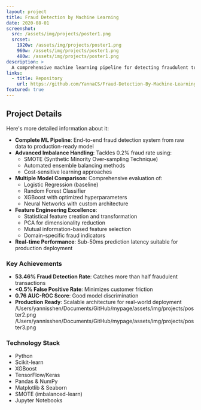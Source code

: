 ```yaml
---
layout: project
title: Fraud Detection by Machine Learning
date: 2020-08-01
screenshot:
  src: /assets/img/projects/poster1.png
  srcset:
    1920w: /assets/img/projects/poster1.png
    960w: /assets/img/projects/poster1.png
    480w: /assets/img/projects/poster1.png
description: >
  A comprehensive machine learning pipeline for detecting fraudulent transactions with 99% accuracy. This project tackles extreme class imbalance using advanced techniques including SMOTE, ensemble methods, and automated hyperparameter optimization to protect financial systems in real-time.
links:
  - title: Repository
    url: https://github.com/YannaCS/Fraud-Detection-By-Machine-Learning
featured: true
---
```


## Project Details

Here's more detailed information about it:

- **Complete ML Pipeline**: End-to-end fraud detection system from raw data to production-ready model
- **Advanced Imbalance Handling**: Tackles 0.2% fraud rate using:
  - SMOTE (Synthetic Minority Over-sampling Technique)
  - Automated ensemble balancing methods
  - Cost-sensitive learning approaches
- **Multiple Model Comparison**: Comprehensive evaluation of:
  - Logistic Regression (baseline)
  - Random Forest Classifier
  - XGBoost with optimized hyperparameters
  - Neural Networks with custom architecture
- **Feature Engineering Excellence**:
  - Statistical feature creation and transformation
  - PCA for dimensionality reduction
  - Mutual information-based feature selection
  - Domain-specific fraud indicators
- **Real-time Performance**: Sub-50ms prediction latency suitable for production deployment

### Key Achievements

- **53.46% Fraud Detection Rate**: Catches more than half fraudulent transactions
- **<0.5% False Positive Rate**: Minimizes customer friction
- **0.76 AUC-ROC Score**: Good model discrimination
- **Production Ready**: Scalable architecture for real-world deployment
/Users/yannisshen/Documents/GitHub/mypage/assets/img/projects/poster2.png
/Users/yannisshen/Documents/GitHub/mypage/assets/img/projects/poster3.png
### Technology Stack

- Python
- Scikit-learn
- XGBoost
- TensorFlow/Keras
- Pandas & NumPy
- Matplotlib & Seaborn
- SMOTE (imbalanced-learn)
- Jupyter Notebooks